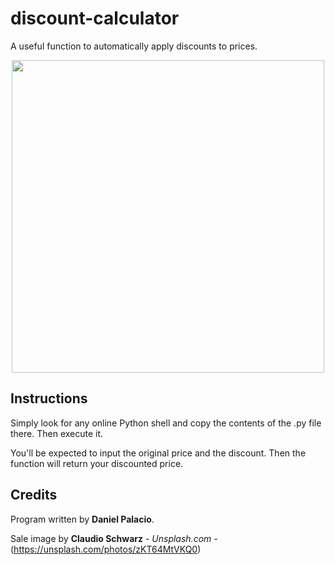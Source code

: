 # discount-calculator
A useful function to automatically apply discounts to prices.

<p align="center"> 
<img src="https://images.unsplash.com/photo-1531303435785-3853ba035cda?ixlib=rb-1.2.1&ixid=eyJhcHBfaWQiOjEyMDd9&auto=format&fit=crop&w=500&q=60" width="500">
</p>

## Instructions
Simply look for any online Python shell and copy the contents of the .py file there. Then execute it.

You'll be expected to input the original price and the discount. Then the function will return your discounted price.

## Credits
Program written by **Daniel Palacio**.

Sale image by **Claudio Schwarz** - *Unsplash.com* - (https://unsplash.com/photos/zKT64MtVKQ0)
